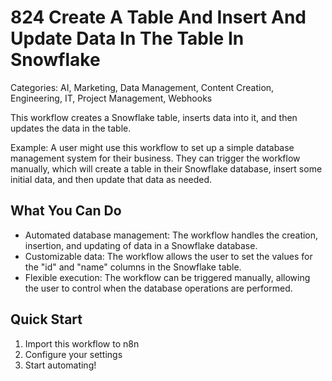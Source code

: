 # 824 Create A Table And Insert And Update Data In The Table In Snowflake

Categories: AI, Marketing, Data Management, Content Creation, Engineering, IT, Project Management, Webhooks

This workflow creates a Snowflake table, inserts data into it, and then updates the data in the table.

Example: A user might use this workflow to set up a simple database management system for their business. They can trigger the workflow manually, which will create a table in their Snowflake database, insert some initial data, and then update that data as needed.

## What You Can Do
- Automated database management: The workflow handles the creation, insertion, and updating of data in a Snowflake database.
- Customizable data: The workflow allows the user to set the values for the "id" and "name" columns in the Snowflake table.
- Flexible execution: The workflow can be triggered manually, allowing the user to control when the database operations are performed.

## Quick Start
1. Import this workflow to n8n
2. Configure your settings
3. Start automating!



